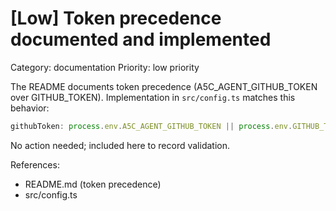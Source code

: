 # [Low] Token precedence documented and implemented

Category: documentation
Priority: low priority

The README documents token precedence (A5C_AGENT_GITHUB_TOKEN over GITHUB_TOKEN). Implementation in `src/config.ts` matches this behavior:

```ts
githubToken: process.env.A5C_AGENT_GITHUB_TOKEN || process.env.GITHUB_TOKEN
```

No action needed; included here to record validation.

References:
- README.md (token precedence)
- src/config.ts

